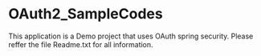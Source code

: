 # OAuth2_SampleCodes
This application is a Demo project that uses OAuth spring security.
Please reffer the file Readme.txt for all information.
